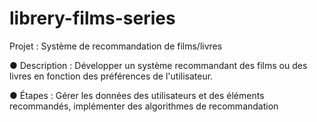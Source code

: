 # librery-films-series
Projet : Système de recommandation de films/livres

● Description : Développer un système recommandant des films ou des livres
en fonction des préférences de l'utilisateur.

● Étapes : Gérer les données des utilisateurs et des éléments recommandés,
implémenter des algorithmes de recommandation
